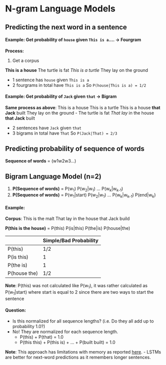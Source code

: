 # N-gram Language Models

## Predicting the next word in a sentence
#### Example: Get probability of `house` given `This is a`.... -> Fourgram
**Process:**
1. Get a corpus

**This is a house**
The turtle is fat
*This is a turtle*
They lay on the ground

- 1 sentence has `house` given `This is a`
- 2 fourgrams in total have `This is a`
So `P(house|This is a) = 1/2`

#### Example: Get probability of `Jack` given `that`  -> Bigram
**Same process as above**:
This is a house 
This is a turtle
This is a house **that Jack** built 
They lay on the ground - 
The turtle is fat
*That lay* in the house **that Jack** built
- 2 sentences have `Jack` given `that`
- 3 bigrams in total have `That`
So `P(Jack|That) = 2/3` 

## Predicting probability of sequence of words

**Sequence of words** = (w1w2w3...)

## Bigram Language Model (n=2)
1. **P(Sequence of words)** = P(w<sub>1</sub>) P(w<sub>2</sub>|w<sub>1</sub>) ... P(w<sub>k</sub>|w<sub>k-1</sub>)
2. **P(Sequence of words)** = P(w<sub>1</sub>|start) P(w<sub>2</sub>|w<sub>1</sub>) ... P(w<sub>k</sub>|w<sub>k-1</sub>) P(end|w<sub>k</sub>)

#### Example:
**Corpus**:
This is the malt
That lay in the house that Jack build

**P(this is the house)**
= P(this) P(is|this) P(the|is) P(house|the)

|              | Simple/Bad Probability |
|--------------|------------------------|
| P(this)      | 1/2                    |
| P(is this)   | 1                      |
| P(the is)    | 1                      |
| P(house the) | 1/2                    |


**Note**: P(this) was not calculated like P(w<sub>1</sub>), it was rather calculated as P(w<sub>1</sub>|start) where start is equal to 2 since there are two ways to start the sentence

#### Question:
- Is this normalized for all sequence lengths? (i.e. Do they all add up to probability 1.0?)
- No! They are normalized for each sequence length.
  - P(this) + P(that) = 1.0
  - P(this this) + P(this is) + ... + P(built built) = 1.0

**Note**: This approach has limitations with memory as reported [here](https://towardsdatascience.com/exploring-the-next-word-predictor-5e22aeb85d8f). - LSTMs are better for next-word predictions as it remembers longer sentences.











